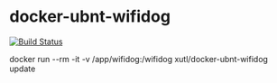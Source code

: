 # docker-ubnt-wifidog

[![Build Status](https://travis-ci.org/xutl/docker-ubnt-wifidog.svg?branch=master)](https://travis-ci.org/xutl/docker-ubnt-wifidog)

docker run --rm -it -v /app/wifidog:/wifidog xutl/docker-ubnt-wifidog update
